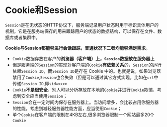 # Cookie和Session

`Session`是在无状态的HTTP协议下，服务端记录用户状态时用于标识具体用户的机制。它是在服务端保存的用来跟踪用户的状态的数据结构，可以保存在文件、数据库或者集群中。

**Cookie与Session都能够进行会话跟踪，普通状况下二者均能够满足需求**。

* `Cookie`数据存放在客户的**浏览器（客户端）**上，`Session`数据放在**服务器**上
* 但是服务端的`Session`的实现对客户端的`Cookie`**有依赖关系**的，`Session`的运行依赖`Session ID`，而`Session ID`是存在 Cookie 中的。也就是说，如果浏览器禁用了`Cookie`,`Session`也会失效（但是可以通过其它方式实现，比如在`url`中传递`Session ID`,即`sid=xxxx`
* `Cookie`**不是很安全**，别人可以分析存放在本地的`Cookie`并进行`Cookie`欺骗，考虑到安全应当使用`Session`；
* `Session`会在一定时间内保存在服务器上。当访问增多，会比较占用你服务器的性能。考虑到减轻服务器性能方面，应当使用`Cookie`；
* 单个`Cookie`在客户端的限制在4KB左右,很多浏览器限制一个网站最多20个`Cookie`

